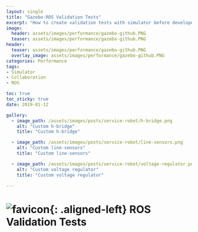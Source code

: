 ```yaml
---
layout: single
title: "Gazebo-ROS Validation Tests"
excerpt: "How to create validation tests with simulator before developer merges changes."
image:
  header: assets/images/performance/gazebo-github.PNG
  teaser: assets/images/performance/gazebo-github.PNG
header:
  teaser: assets/images/performance/gazebo-github.PNG
  overlay_image: assets/images/performance/gazebo-github.PNG
categories: Performance
tags:
- Simulator
- Collaboration
- ROS

toc: true
toc_sticky: true
date: 2019-01-12

gallery:
  - image_path: /assets/images/posts/service-robot/h-bridge.png
    alt: "Custom h-bridge"
    title: "Custom h-bridge"

  - image_path: /assets/images/posts/service-robot/line-sensors.png
    alt: "Custom line-sensors"
    title: "Custom line-sensors"

  - image_path: /assets/images/posts/service-robot/voltage-regulator.png
    alt: "Custom voltage regulator"
    title: "Custom voltage regulator"

---
```


# ![favicon](/assets/images/favicon.ico){: .aligned-left} ROS Validation Tests
